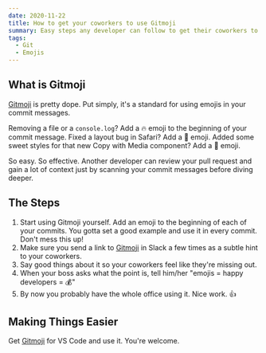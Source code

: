 ```yaml
---
date: 2020-11-22
title: How to get your coworkers to use Gitmoji
summary: Easy steps any developer can follow to get their coworkers to use Gitmoji
tags:
  - Git
  - Emojis
---
```


## What is Gitmoji

[Gitmoji](https://gitmoji.carloscuesta.me/) is pretty dope. Put simply, it's a standard for using emojis in your commit messages.

Removing a file or a `console.log`? Add a 🔥 emoji to the beginning of your commit message. Fixed a layout bug in Safari? Add a 🐛 emoji. Added some sweet styles for that new Copy with Media component? Add a 💄 emoji.

So easy. So effective. Another developer can review your pull request and gain a lot of context just by scanning your commit messages before diving deeper.

<base-image src="/images/content/gitmoji-example-commits.png" alt="Gitmoji example commits" max-width="300px"></base-image>

## The Steps

1.  Start using Gitmoji yourself. Add an emoji to the beginning of each of your commits. You gotta set a good example and use it in every commit. Don't mess this up!
2.  Make sure you send a link to [Gitmoji](https://gitmoji.carloscuesta.me/) in Slack a few times as a subtle hint to your coworkers.
    <base-image src="/images/content/link-them-to-gitmoji.png" alt="Make sure to link them to Gitmoji's website" max-width="400px"></base-image>
3.  Say good things about it so your coworkers feel like they're missing out.
4.  When your boss asks what the point is, tell him/her "emojis = happy developers = 💰"
5.  By now you probably have the whole office using it. Nice work. 👍

## Making Things Easier

Get [Gitmoji](https://marketplace.visualstudio.com/items?itemName=Vtrois.gitmoji-vscode) for VS Code and use it. You're welcome.
